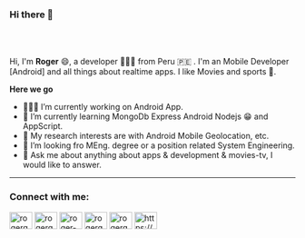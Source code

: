 <link rel="stylesheet" type="text/css" href="./style.css" />


### Hi there 👋



<br>
<br>

Hi, I'm **Roger** 😄, a developer 👨🏻‍💻 from Peru 🇵🇪 . I'm an Mobile Developer [Android] and all things about realtime apps. I like Movies and sports 🏃.


  **Here we go**

  - 👨🏻‍💻 I’m currently working on Android App.
  - 🌱 I’m currently learning MongoDb Express Android Nodejs 😁 and AppScript.
  - 🤔 My research interests are with  Android Mobile Geolocation, etc.
  - 💼 I’m looking fro MEng. degree or a position related System Engineering.
  - 💬 Ask me about anything about apps & development & movies-tv, I would like to answer.
 
---

<h3 align="left">Connect with me:</h3>
<p align="left">
<a href="https://codepen.io/rogergcc" target="blank"><img align="center" src="https://cdn.jsdelivr.net/npm/simple-icons@3.0.1/icons/codepen.svg" alt="rogergcc" height="30" width="40" /></a>
<a href="https://dev.to/rogergcc" target="blank"><img align="center" src="https://cdn.jsdelivr.net/npm/simple-icons@3.0.1/icons/dev-dot-to.svg" alt="rogergcc" height="30" width="40" /></a>
<a href="https://linkedin.com/in/roger-colquehuanca-calcina" target="blank"><img align="center" src="https://cdn.jsdelivr.net/npm/simple-icons@3.0.1/icons/linkedin.svg" alt="roger-colquehuanca-calcina" height="30" width="40" /></a>
<a href="https://stackoverflow.com/users/rogergcc" target="blank"><img align="center" src="https://cdn.jsdelivr.net/npm/simple-icons@3.0.1/icons/stackoverflow.svg" alt="rogergcc" height="30" width="40" /></a>
<a href="https://www.hackerrank.com/rogergcc" target="blank"><img align="center" src="https://cdn.jsdelivr.net/npm/simple-icons@3.0.1/icons/hackerrank.svg" alt="rogergcc" height="30" width="40" /></a>
<a href="/https://blogdevtrip.hashnode.dev/rss.xml" target="blank"><img align="center" src="https://cdn.jsdelivr.net/npm/simple-icons@3.0.1/icons/rss.svg" alt="https://blogdevtrip.hashnode.dev/" height="30" width="40" /></a>
</p>

